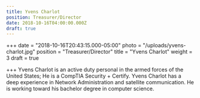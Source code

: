 ```yaml
---
title: Yvens Charlot
position: Treasurer/Director
date: 2018-10-16T04:00:00.000Z
draft: true
---
```


+++
date = "2018-10-16T20:43:15.000-05:00"
photo = "/uploads/yvens-charlot.jpg"
position = "Treasurer/Director"
title = "Yvens Charlot"
weight = 3
draft = true

+++
Yvens Charlot is an active duty personal in the armed forces of the United States; He is a CompTIA Security + Certify. Yvens Charlot has a deep experience in Network Administration and satellite communication. He is working toward his bachelor degree in computer science.
